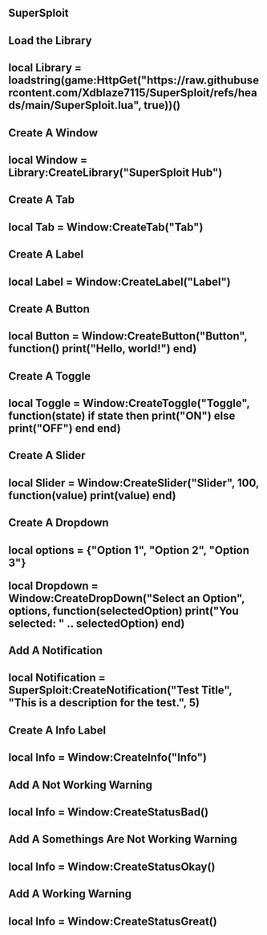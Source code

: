 <h2>SuperSploit</h2>

<h2>Load the Library<h2>
<p>local Library = loadstring(game:HttpGet("https://raw.githubusercontent.com/Xdblaze7115/SuperSploit/refs/heads/main/SuperSploit.lua", true))()</p>

<h2>Create A Window<h2>
<p>local Window = Library:CreateLibrary("SuperSploit Hub")</p>
  
<h2>Create A Tab<h2>
<p>local Tab = Window:CreateTab("Tab")</p>
  
<h2>Create A Label<h2>
<p>local Label = Window:CreateLabel("Label")</p>
  
<h2>Create A Button<h2>
<p>local Button = Window:CreateButton("Button", function()
	print("Hello, world!")
end)</p>
  
<h2>Create A Toggle<h2>
<p>local Toggle = Window:CreateToggle("Toggle", function(state)
	if state then
		print("ON")
	else
		print("OFF")
	end
end)</p>
  
<h2>Create A Slider<h2>
<p>local Slider = Window:CreateSlider("Slider", 100, function(value)
	print(value)
end)</p>
  
<h2>Create A Dropdown<h2>
<p>local options = {"Option 1", "Option 2", "Option 3"}

local Dropdown = Window:CreateDropDown("Select an Option", options, function(selectedOption)
	print("You selected: " .. selectedOption)
end)</p>

<h2>Add A Notification<h2>
<p>local Notification = SuperSploit:CreateNotification("Test Title", "This is a description for the test.", 5)</p>

<h2>Create A Info Label<h2>
<p>local Info = Window:CreateInfo("Info")</p>
  
<h2>Add A Not Working Warning<h2>
<p>local Info = Window:CreateStatusBad()</p>
  
<h2>Add A Somethings Are Not Working Warning<h2>
<p>local Info = Window:CreateStatusOkay()</p>
  
<h2>Add A Working Warning<h2>
<p>local Info = Window:CreateStatusGreat()</p>
